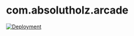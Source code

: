 # com.absolutholz.arcade

[![Deployment](https://github.com/absolutholz-org/com.absolutholz.arcade/actions/workflows/deploy-release.yml/badge.svg?event=schedule)](https://github.com/absolutholz-org/com.absolutholz.arcade/actions/workflows/deploy-release.yml)
